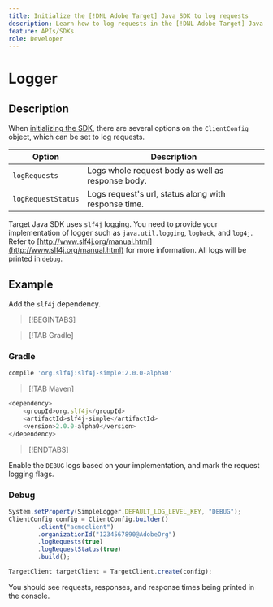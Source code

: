 ```yaml
---
title: Initialize the [!DNL Adobe Target] Java SDK to log requests
description: Learn how to log requests in the [!DNL Adobe Target] Java SDK.
feature: APIs/SDKs
role: Developer
---
```


# Logger

## Description

When [initializing the SDK](initialize-sdk.md), there are several options on the `ClientConfig` object, which can be set to log requests.

|Option|Description|
| --- | --- |
|`logRequests`|Logs whole request body as well as response body.|
|`logRequestStatus`|Logs request's url, status along with response time.|

Target Java SDK uses `slf4j` logging. You need to provide your implementation of logger such as `java.util.logging`, `logback`, and `log4j`. Refer to [http://www.slf4j.org/manual.html](http://www.slf4j.org/manual.html) for more information. All logs will be printed in `debug`.

## Example

Add the `slf4j` dependency.

>[!BEGINTABS]

>[!TAB Gradle]

### Gradle

```javascript
compile 'org.slf4j:slf4j-simple:2.0.0-alpha0'
```

>[!TAB Maven]

```javascript
<dependency>
    <groupId>org.slf4j</groupId>
    <artifactId>slf4j-simple</artifactId>
    <version>2.0.0-alpha0</version>
</dependency>
```

>[!ENDTABS]

Enable the `DEBUG` logs based on your implementation, and mark the request logging flags.

### Debug

```javascript
System.setProperty(SimpleLogger.DEFAULT_LOG_LEVEL_KEY, "DEBUG");
ClientConfig config = ClientConfig.builder()
        .client("acmeclient")
        .organizationId("1234567890@AdobeOrg")
        .logRequests(true)
        .logRequestStatus(true)
        .build();

TargetClient targetClient = TargetClient.create(config);
```

You should see requests, responses, and response times being printed in the console.